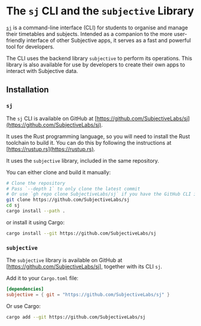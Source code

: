 # The `sj` CLI and the `subjective` Library

[`sj`](https://github.com/SubjectiveLabs/sj) is a command-line interface (CLI) for students to organise and manage their timetables and subjects. Intended as a companion to the more user-friendly interface of other Subjective apps, it serves as a fast and powerful tool for developers.

The CLI uses the backend library `subjective` to perform its operations. This library is also available for use by developers to create their own apps to interact with Subjective data.

## Installation

### `sj`

The `sj` CLI is available on GitHub at [https://github.com/SubjectiveLabs/sj](https://github.com/SubjectiveLabs/sj).

It uses the Rust programming language, so you will need to install the Rust toolchain to build it. You can do this by following the instructions at [https://rustup.rs](https://rustup.rs).

It uses the `subjective` library, included in the same repository.

You can either clone and build it manually:

```bash
# Clone the repository
# Pass `--depth 1` to only clone the latest commit
# Or use `gh repo clone SubjectiveLabs/sj` if you have the GitHub CLI installed
git clone https://github.com/SubjectiveLabs/sj
cd sj
cargo install --path .

```

or install it using Cargo:

```bash
cargo install --git https://github.com/SubjectiveLabs/sj
```

### `subjective`

The `subjective` library is available on GitHub at [https://github.com/SubjectiveLabs/sj], together with its CLI `sj`.

Add it to your `Cargo.toml` file:

```toml
[dependencies]
subjective = { git = "https://github.com/SubjectiveLabs/sj" }
```

Or use Cargo:

```bash
cargo add --git https://github.com/SubjectiveLabs/sj
```
